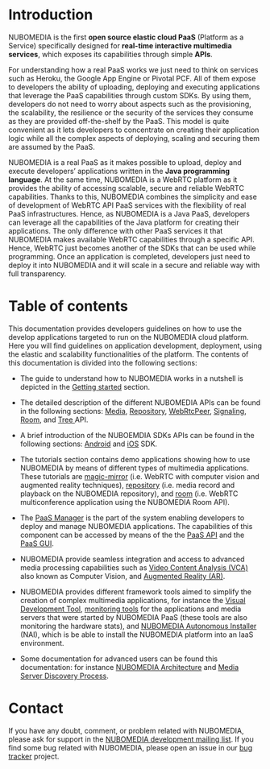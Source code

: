 # Introduction

NUBOMEDIA is the first **open source elastic cloud PaaS** (Platform as a
Service) specifically designed for
**real-time interactive multimedia services**, which exposes its capabilities
through simple **APIs**.

For understanding how a real PaaS works we just need to think on services such
as Heroku, the Google App Engine or Pivotal PCF. All of them expose to
developers the ability of uploading, deploying and executing applications that
leverage the PaaS capabilities through custom SDKs. By using them, developers
do not need to worry about aspects such as the provisioning, the scalability,
the resilience or the security of the services they consume as they are
provided off-the-shelf by the PaaS. This model is quite convenient as it lets
developers to concentrate on creating their application logic while all the
complex aspects of deploying, scaling and securing them are assumed by the PaaS.

NUBOMEDIA is a real PaaS as it makes possible to upload, deploy and execute
developers’ applications written in the **Java programming language**. At the
same time, NUBOMEDIA is a WebRTC platform as it provides the ability of
accessing scalable, secure and reliable WebRTC capabilities. Thanks to this,
NUBOMEDIA combines the simplicity and ease of development of WebRTC API PaaS
services with the flexibility of real PaaS infrastructures. Hence, as NUBOMEDIA
is a Java PaaS, developers can leverage all the capabilities of the Java
platform for creating their applications. The only difference with other PaaS
services it that NUBOMEDIA makes available WebRTC capabilities through a
specific API. Hence, WebRTC just becomes another of the SDKs that can be used
while programming. Once an application is completed, developers just need to
deploy it into NUBOMEDIA and it will scale in a secure and reliable way with
full transparency.

# Table of contents

This documentation provides developers guidelines on how to use the develop
applications targeted to run on the NUBOMEDIA cloud platform. Here you will
find guidelines on application development, deployment, using the elastic and
scalability functionalities of the platform. The contents of this documentation
is divided into the following sections:

- The guide to understand how to NUBOMEDIA works in a nutshell is depicted in
  the [Getting started](./getting-started.md) section.

- The detailed description of the different NUBOMEDIA APIs can be found in the
  following sections: [Media](./api/media.md),
  [Repository](./api/repository.md), [WebRtcPeer](./api/webrtcpeer.md),
  [Signaling](./api/signaling.md), [Room](./api/room.md), and [Tree
  ](./api/tree.md) API.

- A brief introduction of the NUBOEMDIA SDKs APIs can be found in the
  following sections: [Android](./sdk/android.md) and [iOS](./sdk/ios.md) SDK.

- The tutorials section contains demo applications showing how to use
  NUBOMEDIA by means of different types of multimedia applications. These
  tutorials are [magic-mirror](./tutorial/nubomedia-magic-mirror.md) (i.e.
  WebRTC with computer vision and augmented reality techniques),
  [repository](./tutorial/nubomedia-repository.md) (i.e. media record and
  playback on the NUBOMEDIA repository), and
  [room](./tutorial/nubomedia-room.md) (i.e. WebRTC multiconference application
  using the NUBOMEDIA Room API).

- The [PaaS Manager](./paas/paas-introduction.md) is the part of the system
  enabling developers to deploy and manage NUBOMEDIA applications. The
  capabilities of this component can be accessed by means of the the [PaaS
  API](./paas/paas-api.md) and the [PaaS GUI](./paas/paas-gui.md).

- NUBOMEDIA provide seamless integration and access to advanced media
  processing capabilities such as [Video Content Analysis
  (VCA)](./filter/video-content-analysis.md) also known as Computer Vision, and
  [Augmented Reality (AR)](./filter/augmented_reality.md).

- NUBOMEDIA provides different framework tools aimed to simplify the creation
  of complex multimedia applications, for instance the [Visual Development
  Tool](./tools/visual-development-tools.md), [monitoring
  tools](./tools/monitoring-tools.md) for the applications and media servers
  that were started by NUBOMEDIA PaaS (these tools are also monitoring the
  hardware stats), and [NUBOMEDIA Autonomous
  Installer](./tools/autonomous-installer.md) (NAI), which is be able to
  install the NUBOMEDIA platform into an IaaS environment.

- Some documentation for advanced users can be found this documentation: for
  instance [NUBOMEDIA Architecture](./advanced/nubomedia_architecture.md) and
  [Media Server Discovery
  Process](./advanced/media_server_discovery_process.md).

# Contact

If you have any doubt, comment, or problem related with NUBOMEDIA, please ask
for support in the [NUBOMEDIA development mailing
list](https://groups.google.com/forum/#!forum/nubomedia-dev). If you find some
bug related with NUBOMEDIA, please open an issue in our [bug
tracker](https://github.com/nubomedia/bugtracker/issues) project.

